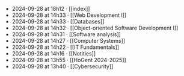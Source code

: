 - 2024-09-28 at 18h12 · [[index]]
- 2024-09-28 at 14h33 · [[Web Development I]]
- 2024-09-28 at 14h33 · [[Databases]]
- 2024-09-28 at 14h32 · [[Object-oriented Software Development I]]
- 2024-09-28 at 14h31 · [[Software analysis]]
- 2024-09-28 at 14h27 · [[Computer Systems]]
- 2024-09-28 at 14h22 · [[IT Fundamentals]]
- 2024-09-28 at 14h16 · [[Notities]]
- 2024-09-28 at 13h55 · [[HoGent 2024-2025]]
- 2024-09-28 at 13h40 · [[Cybersecurity]]
